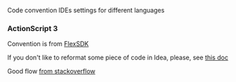 Code convention IDEs settings for different languages
### ActionScript 3
Convention is from [FlexSDK](http://sourceforge.net/adobe/flexsdk/wiki/Coding%20Conventions/)

If you don't like to reformat some piece of code in Idea, please, see [this doc](https://www.jetbrains.com/idea/help/reformatting-source-code.html)

Good flow [from stackoverflow](http://stackoverflow.com/questions/946993/intellij-reformat-on-file-save)
